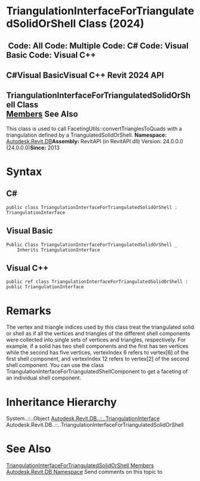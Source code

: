 # TriangulationInterfaceForTriangulatedSolidOrShell Class (2024)

﻿
 Code: All Code: Multiple Code: C# Code: Visual Basic Code: Visual C++   
---  
C#Visual BasicVisual C++
Revit 2024 API  
---  
TriangulationInterfaceForTriangulatedSolidOrShell Class  
[Members](95d11396-e82c-aa34-816a-7fe27374004d.md "TriangulationInterfaceForTriangulatedSolidOrShell Members") See Also  
---  
This class is used to call FacetingUtils::convertTrianglesToQuads with a triangulation defined by a TriangulatedSolidOrShell. 
**Namespace:** [Autodesk.Revit.DB](87546ba7-461b-c646-cbb1-2cb8f5bff8b2.md "Autodesk.Revit.DB Namespace")**Assembly:** RevitAPI (in RevitAPI.dll) Version: 24.0.0.0 (24.0.0.0)**Since:** 2013 
# Syntax
C#  
---  
```text
public class TriangulationInterfaceForTriangulatedSolidOrShell : TriangulationInterface
```
  
Visual Basic  
---  
```text
Public Class TriangulationInterfaceForTriangulatedSolidOrShell _
	Inherits TriangulationInterface
```
  
Visual C++  
---  
```text
public ref class TriangulationInterfaceForTriangulatedSolidOrShell : public TriangulationInterface
```
  
# Remarks
The vertex and triangle indices used by this class treat the triangulated solid or shell as if all the vertices and triangles of the different shell components were collected into single sets of vertices and triangles, respectively. For example, if a solid has two shell components and the first has ten vertices while the second has five vertices, vertexIndex 6 refers to vertex[6] of the first shell component, and vertexIndex 12 refers to vertex[2] of the second shell component. You can use the class TriangulationInterfaceForTriangulatedShellComponent to get a faceting of an individual shell component. 
# Inheritance Hierarchy
System..::..Object [Autodesk.Revit.DB..::..TriangulationInterface](52c77543-3282-78a8-6a57-dd245b2090c4.md "TriangulationInterface Class") Autodesk.Revit.DB..::..TriangulationInterfaceForTriangulatedSolidOrShell
# See Also
[TriangulationInterfaceForTriangulatedSolidOrShell Members](95d11396-e82c-aa34-816a-7fe27374004d.md "TriangulationInterfaceForTriangulatedSolidOrShell Members")
[Autodesk.Revit.DB Namespace](87546ba7-461b-c646-cbb1-2cb8f5bff8b2.md "Autodesk.Revit.DB Namespace")
Send comments on this topic to 